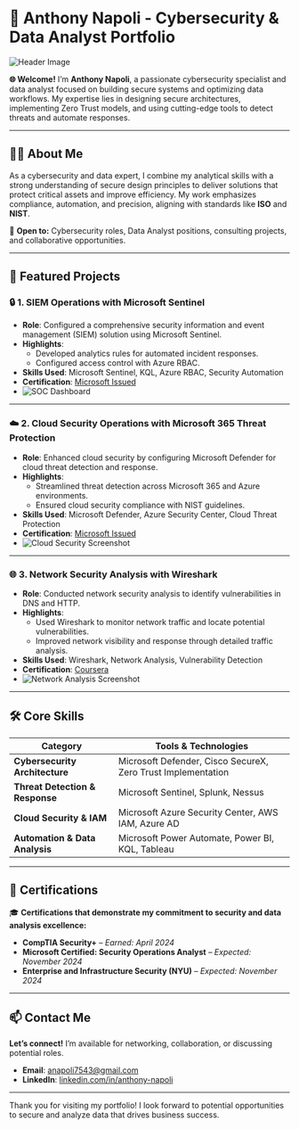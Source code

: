 # 🚀 Anthony Napoli - Cybersecurity & Data Analyst Portfolio

![Header Image](https://via.placeholder.com/1000x300.png?text=Anthony+Napoli+-+Cybersecurity+%26+Data+Analyst+Portfolio)

**🌐 Welcome!** I’m **Anthony Napoli**, a passionate cybersecurity specialist and data analyst focused on building secure systems and optimizing data workflows. My expertise lies in designing secure architectures, implementing Zero Trust models, and using cutting-edge tools to detect threats and automate responses.

---

## 👨‍💻 About Me

As a cybersecurity and data expert, I combine my analytical skills with a strong understanding of secure design principles to deliver solutions that protect critical assets and improve efficiency. My work emphasizes compliance, automation, and precision, aligning with standards like **ISO** and **NIST**.

💼 **Open to:** Cybersecurity roles, Data Analyst positions, consulting projects, and collaborative opportunities.

---

## 📂 Featured Projects

### 🔒 **1. SIEM Operations with Microsoft Sentinel**
- **Role**: Configured a comprehensive security information and event management (SIEM) solution using Microsoft Sentinel.
- **Highlights**:
  - Developed analytics rules for automated incident responses.
  - Configured access control with Azure RBAC.
- **Skills Used**: Microsoft Sentinel, KQL, Azure RBAC, Security Automation
- **Certification**: [Microsoft Issued](#) <!-- Add a link to your certificate if available -->
- ![SOC Dashboard](https://via.placeholder.com/400x200.png?text=SOC+Dashboard+Example)

---

### ☁️ **2. Cloud Security Operations with Microsoft 365 Threat Protection**
- **Role**: Enhanced cloud security by configuring Microsoft Defender for cloud threat detection and response.
- **Highlights**:
  - Streamlined threat detection across Microsoft 365 and Azure environments.
  - Ensured cloud security compliance with NIST guidelines.
- **Skills Used**: Microsoft Defender, Azure Security Center, Cloud Threat Protection
- **Certification**: [Microsoft Issued](#)
- ![Cloud Security Screenshot](https://via.placeholder.com/400x200.png?text=Cloud+Security+Example)

---

### 🌐 **3. Network Security Analysis with Wireshark**
- **Role**: Conducted network security analysis to identify vulnerabilities in DNS and HTTP.
- **Highlights**:
  - Used Wireshark to monitor network traffic and locate potential vulnerabilities.
  - Improved network visibility and response through detailed traffic analysis.
- **Skills Used**: Wireshark, Network Analysis, Vulnerability Detection
- **Certification**: [Coursera](#)
- ![Network Analysis Screenshot](https://via.placeholder.com/400x200.png?text=Network+Analysis+Example)

---

## 🛠️ Core Skills

| Category                         | Tools & Technologies                                             |
|----------------------------------|------------------------------------------------------------------|
| **Cybersecurity Architecture**   | Microsoft Defender, Cisco SecureX, Zero Trust Implementation     |
| **Threat Detection & Response**  | Microsoft Sentinel, Splunk, Nessus                               |
| **Cloud Security & IAM**         | Microsoft Azure Security Center, AWS IAM, Azure AD              |
| **Automation & Data Analysis**   | Microsoft Power Automate, Power BI, KQL, Tableau                |

---

## 📜 Certifications

🎓 **Certifications that demonstrate my commitment to security and data analysis excellence:**

- **CompTIA Security+** – *Earned: April 2024*
- **Microsoft Certified: Security Operations Analyst** – *Expected: November 2024*
- **Enterprise and Infrastructure Security (NYU)** – *Expected: November 2024*

---

## 📫 Contact Me

**Let’s connect!** I’m available for networking, collaboration, or discussing potential roles.

- **Email**: [anapoli7543@gmail.com](mailto:anapoli7543@gmail.com)
- **LinkedIn**: [linkedin.com/in/anthony-napoli](http://linkedin.com/in/anthony-napoli)

---

Thank you for visiting my portfolio! I look forward to potential opportunities to secure and analyze data that drives business success.

